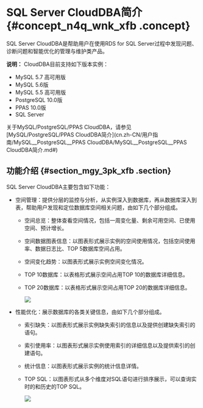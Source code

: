 # SQL Server CloudDBA简介 {#concept_n4q_wnk_xfb .concept}

SQL Server CloudDBA是帮助用户在使用RDS for SQL Server过程中发现问题、诊断问题和智能优化的管理与维护类产品。

**说明：** CloudDBA目前支持如下版本实例：

-   MySQL 5.7 高可用版
-   MySQL 5.6版
-   MySQL 5.5 高可用版
-   PostgreSQL 10.0版
-   PPAS 10.0版
-   SQL Server

关于MySQL/PostgreSQL/PPAS CloudDBA，请参见[MySQL/PostgreSQL/PPAS CloudDBA简介](cn.zh-CN/用户指南/MySQL__PostgreSQL__PPAS CloudDBA/MySQL__PostgreSQL__PPAS CloudDBA简介.md#)

## 功能介绍 {#section_mgy_3pk_xfb .section}

SQL Server CloudDBA主要包含如下功能：

-   空间管理：提供分层的监控与分析，从实例深入到数据库，再从数据库深入到表，帮助用户发现和定位数据库空间相关问题，由如下几个部分组成。
    -   空间总览：整体查看空间情况，包括一周变化量、剩余可用空间、已使用空间、预计增长。
    -   空间数据图表信息：以图表形式展示实例的空间使用情况，包括空间使用率、数据日志比、TOP 5数据库空间占用。
    -   空间变化趋势：以图表形式展示实例空间变化情况。
    -   TOP 10数据库：以表格形式展示空间占用TOP 10的数据库详细信息。
    -   TOP 20数据库：以表格形式展示空间占用TOP 20的数据库详细信息。

        ![](http://static-aliyun-doc.oss-cn-hangzhou.aliyuncs.com/assets/img/64921/154329091732882_zh-CN.png)

-   性能优化：展示数据库的各类关键信息，由如下几个部分组成。
    -   索引缺失：以图表形式展示实例缺失索引的信息以及提供创建缺失索引的语句。
    -   索引使用率：以图表形式展示实例使用索引的详细信息以及提供索引的创建语句。
    -   统计信息：以图表形式展示实例的统计信息详情。
    -   TOP SQL：以图表形式从多个维度对SQL语句进行排序展示，可以查询实时的和历史的TOP SQL。

        ![](http://static-aliyun-doc.oss-cn-hangzhou.aliyuncs.com/assets/img/64921/154329091732883_zh-CN.png)


